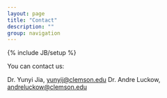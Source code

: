 ```yaml
---
layout: page
title: "Contact"
description: ""
group: navigation
---
```

{% include JB/setup %}

<!--![luckow](http://www.gravatar.com/avatar/be9bc72912bcc907eb297d55c6ef4e99.png?s=200)-->

You can contact us:

Dr. Yunyi Jia, <yunyij@clemson.edu>
Dr. Andre Luckow, <andreluckow@clemson.edu>


